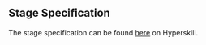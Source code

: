 ## Stage Specification

The stage specification can be found [here](https://hyperskill.org/projects/163/stages/848/implement) on Hyperskill.